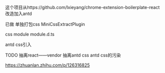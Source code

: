 这个项目从https://github.com/lxieyang/chrome-extension-boilerplate-react改造加入antd

已做
单独打包css
MiniCssExtractPlugin

css module
module.d.ts

antd css引入

TODO
抽离react——vendor
抽离antd css
antd css的污染

https://zhuanlan.zhihu.com/p/126316825